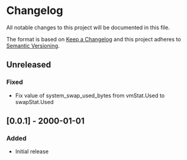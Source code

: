 # Changelog
All notable changes to this project will be documented in this file.

The format is based on [Keep a Changelog](http://keepachangelog.com/en/1.0.0/)
and this project adheres to [Semantic
Versioning](http://semver.org/spec/v2.0.0.html).

## Unreleased

### Fixed
- Fix value of system_swap_used_bytes from vmStat.Used to swapStat.Used

## [0.0.1] - 2000-01-01

### Added
- Initial release
